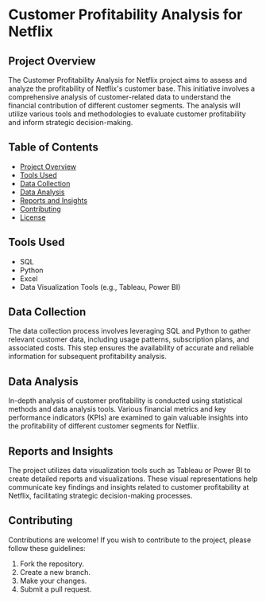 # Customer Profitability Analysis for Netflix

## Project Overview

The Customer Profitability Analysis for Netflix project aims to assess and analyze the profitability of Netflix's customer base. This initiative involves a comprehensive analysis of customer-related data to understand the financial contribution of different customer segments. The analysis will utilize various tools and methodologies to evaluate customer profitability and inform strategic decision-making.

## Table of Contents

- [Project Overview](#project-overview)
- [Tools Used](#tools-used)
- [Data Collection](#data-collection)
- [Data Analysis](#data-analysis)
- [Reports and Insights](#reports-and-insights)
- [Contributing](#contributing)
- [License](#license)

## Tools Used

- SQL
- Python
- Excel
- Data Visualization Tools (e.g., Tableau, Power BI)

## Data Collection

The data collection process involves leveraging SQL and Python to gather relevant customer data, including usage patterns, subscription plans, and associated costs. This step ensures the availability of accurate and reliable information for subsequent profitability analysis.

## Data Analysis

In-depth analysis of customer profitability is conducted using statistical methods and data analysis tools. Various financial metrics and key performance indicators (KPIs) are examined to gain valuable insights into the profitability of different customer segments for Netflix.

## Reports and Insights

The project utilizes data visualization tools such as Tableau or Power BI to create detailed reports and visualizations. These visual representations help communicate key findings and insights related to customer profitability at Netflix, facilitating strategic decision-making processes.

## Contributing

Contributions are welcome! If you wish to contribute to the project, please follow these guidelines:
1. Fork the repository.
2. Create a new branch.
3. Make your changes.
4. Submit a pull request.

